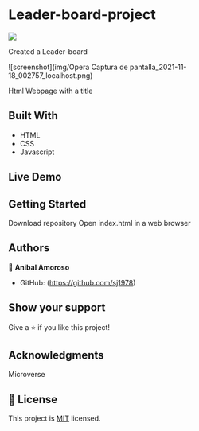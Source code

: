 # Leader-board-project
![](https://img.shields.io/badge/Microverse-blueviolet)



Created a Leader-board 

![screenshot](img/Opera Captura de pantalla_2021-11-18_002757_localhost.png)

Html Webpage with a title 

## Built With

- HTML
- CSS
- Javascript

## Live Demo




## Getting Started

Download repository 
Open index.html in a web browser




## Authors

👤 **Anibal Amoroso**

- GitHub: (https://github.com/sj1978)






## Show your support

Give a ⭐️ if you like this project!

## Acknowledgments


Microverse

## 📝 License

This project is [MIT](./MIT.md) licensed.
